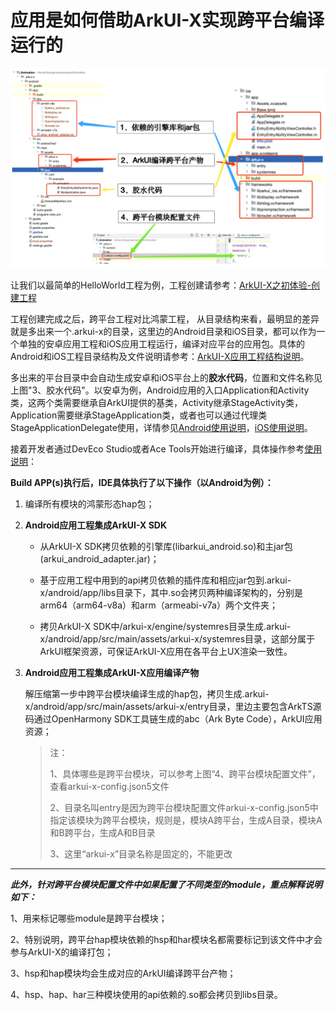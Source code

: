 # 应用是如何借助ArkUI-X实现跨平台编译运行的

![image](../figures/Pre-faq-2.png)

让我们以最简单的HelloWorld工程为例，工程创建请参考：[ArkUI-X之初体验-创建工程](https://gitcode.com/arkui-x/docs/blob/master/zh-cn/application-dev/quick-start/start-with-deveco-studio.md#%E5%88%9B%E5%BB%BA%E5%B7%A5%E7%A8%8B)

工程创建完成之后，跨平台工程对比鸿蒙工程， 从目录结构来看，最明显的差异就是多出来一个.arkui-x的目录，这里边的Android目录和iOS目录，都可以作为一个单独的安卓应用工程和iOS应用工程运行，编译对应平台的应用包。具体的Android和iOS工程目录结构及文件说明请参考：[ArkUI-X应用工程结构说明](https://gitcode.com/arkui-x/docs/blob/master/zh-cn/application-dev/quick-start/package-structure-guide.md)。

多出来的平台目录中会自动生成安卓和iOS平台上的**胶水代码**，位置和文件名称见上图"3、胶水代码\"。以安卓为例，Android应用的入口Application和Activity类，这两个类需要继承自ArkUI提供的基类，Activity继承StageActivity类，Application需要继承StageApplication类，或者也可以通过代理类StageApplicationDelegate使用，详情参见[Android使用说明](https://gitcode.com/arkui-x/docs/blob/master/zh-cn/application-dev/quick-start/start-with-ability-on-android.md)，[iOS使用说明](https://gitcode.com/arkui-x/docs/blob/master/zh-cn/application-dev/quick-start/start-with-ability-on-ios.md)。

接着开发者通过DevEco Studio或者Ace Tools开始进行编译，具体操作参考[使用说明](https://gitcode.com/arkui-x/docs/blob/master/zh-cn/application-dev/quick-start/start-with-deveco-studio.md#%E7%BC%96%E8%AF%91%E6%9E%84%E5%BB%BA%E7%94%9F%E6%88%90%E8%B7%A8%E5%B9%B3%E5%8F%B0%E5%BA%94%E7%94%A8)：

**Build APP(s)执行后，IDE具体执行了以下操作（以Android为例）：**

1. 编译所有模块的鸿蒙形态hap包；
2. **Android应用工程集成ArkUI-X SDK**

    - 从ArkUI-X SDK拷贝依赖的引擎库(libarkui_android.so)和主jar包(arkui_android_adapter.jar)；

    - 基于应用工程中用到的api拷贝依赖的插件库和相应jar包到.arkui-x/android/app/libs目录下，其中.so会拷贝两种编译架构的，分别是arm64（arm64-v8a）和arm（armeabi-v7a）两个文件夹；

    - 拷贝ArkUI-X SDK中/arkui-x/engine/systemres目录生成.arkui-x/android/app/src/main/assets/arkui-x/systemres目录，这部分属于ArkUI框架资源，可保证ArkUI-X应用在各平台上UX渲染一致性。
3. **Android应用工程集成ArkUI-X应用编译产物**

    解压缩第一步中跨平台模块编译生成的hap包，拷贝生成.arkui-x/android/app/src/main/assets/arkui-x/entry目录，里边主要包含ArkTS源码通过OpenHarmony SDK工具链生成的abc（Ark Byte Code），ArkUI应用资源；

    > 注：
    >
    > 1、具体哪些是跨平台模块，可以参考上图“4、跨平台模块配置文件”，查看arkui-x-config.json5文件
    >
    > 2、目录名叫entry是因为跨平台模块配置文件arkui-x-config.json5中指定该模块为跨平台模块，规则是，模块A跨平台，生成A目录，模块A和B跨平台，生成A和B目录
    >
    > 3、这里“arkui-x”目录名称是固定的，不能更改
    >

---

***此外，针对跨平台模块配置文件中如果配置了不同类型的module，重点解释说明如下：***

1、用来标记哪些module是跨平台模块；

2、特别说明，跨平台hap模块依赖的hsp和har模块名都需要标记到该文件中才会参与ArkUI-X的编译打包；

3、hsp和hap模块均会生成对应的ArkUI编译跨平台产物；

4、hsp、hap、har三种模块使用的api依赖的.so都会拷贝到libs目录。